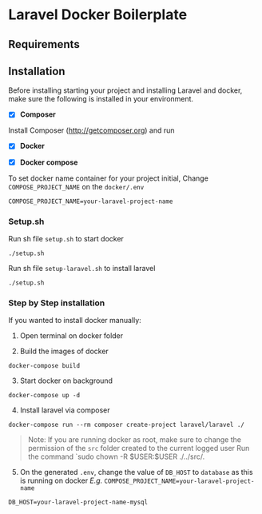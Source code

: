 # Laravel Docker Boilerplate


## Requirements

## Installation
Before installing starting your project and installing Laravel and docker, make sure the following is installed in your environment.

- [x] **Composer** 

Install Composer (http://getcomposer.org) and run

- [x] **Docker**

- [x] **Docker compose**


To set docker name container for your project initial,
Change `COMPOSE_PROJECT_NAME` on the `docker/.env`
```
COMPOSE_PROJECT_NAME=your-laravel-project-name
```

### Setup.sh

Run sh file `setup.sh` to start docker

```
./setup.sh
```

Run sh file `setup-laravel.sh` to install laravel

```
./setup.sh
```


### Step by Step installation
If you wanted to install docker manually:

1. Open terminal on docker folder

2. Build the images of docker
```
docker-compose build
```
3. Start docker on background

```
docker-compose up -d
```

4. Install laravel via composer

```
docker-compose run --rm composer create-project laravel/laravel ./
```
> Note: If you are running docker as root, make sure to change the permission of the `src` folder created to the current logged user
> Run the command `sudo chown -R \$USER:\$USER ./../src/. 


5. On the generated `.env`, change the value of `DB_HOST` to `database` as this is running on docker
*E.g.* `COMPOSE_PROJECT_NAME=your-laravel-project-name`
```
DB_HOST=your-laravel-project-name-mysql
```